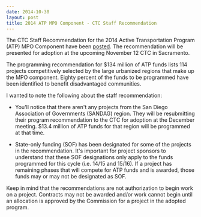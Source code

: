 ```yaml
---
date: 2014-10-30
layout: post
title: 2014 ATP MPO Component - CTC Staff Recommendation
---
```


The CTC Staff Recommendation for the 2014 Active Transportation Program (ATP) MPO Component have been [posted](http://www.catc.ca.gov/programs/ATP/Staff_Recommendation_MPO_Component.pdf). The recommendation will be presented for adoption at the upcoming November 12 CTC in Sacramento.

The programming recommendation for $134 million of ATP funds lists 114 projects competitively selected by the large urbanized regions that make up the MPO component. Eighty percent of the funds to be programmed have been identified to benefit disadvantaged communities.

I wanted to note the following about the staff recommendation:

* You'll notice that there aren't any projects from the San Diego Association of Governments (SANDAG) region. They will be resubmitting their program recommendation to the CTC for adoption at the December meeting. $13.4 million of ATP funds for that region will be programmed at that time.

* State-only funding (SOF) has been designated for some of the projects in the recommendation. It's important for project sponsors to understand that these SOF designations only apply to the funds programmed for this cycle (i.e. 14/15 and 15/16). If a project has remaining phases that will compete for ATP funds and is awarded, those funds may or may not be designated as SOF.

Keep in mind that the recommendations are not authorization to begin work on a project. Contracts may not be awarded and/or work cannot begin until an allocation is approved by the Commission for a project in the adopted program.